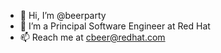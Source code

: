 - 👋 Hi, I’m @beerparty
- 👀 I’m a Principal Software Engineer at Red Hat
- 📫 Reach me at cbeer@redhat.com

<!---
beerparty/beerparty is a ✨ special ✨ repository because its `README.md` (this file) appears on your GitHub profile.
You can click the Preview link to take a look at your changes.
--->
